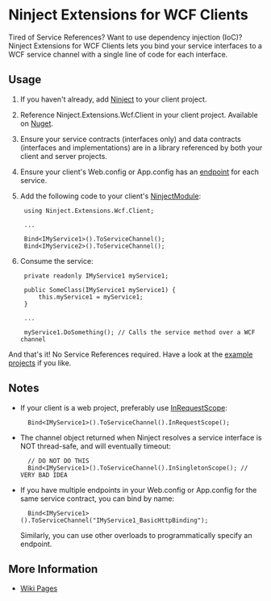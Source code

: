 # Ninject Extensions for WCF Clients

Tired of Service References? Want to use dependency injection (IoC)? Ninject Extensions for WCF Clients lets you bind your service interfaces to a WCF service channel with a single line of code for each interface.

## Usage

1. If you haven't already, add [Ninject](http://www.ninject.org/) to your client project.
2. Reference Ninject.Extensions.Wcf.Client in your client project. Available on [Nuget](https://nuget.org/packages/Ninject.Extensions.Wcf.Client/).
3. Ensure your service contracts (interfaces only) and data contracts (interfaces and implementations) are in a library referenced by both your client and server projects.
4. Ensure your client's Web.config or App.config has an [endpoint](http://msdn.microsoft.com/en-us/library/ms731144.aspx) for each service.
5. Add the following code to your client's [NinjectModule](https://github.com/ninject/ninject/wiki/Modules-and-the-Kernel):

        using Ninject.Extensions.Wcf.Client;
        
        ...
        
        Bind<IMyService1>().ToServiceChannel();
        Bind<IMyService2>().ToServiceChannel();

6. Consume the service:

        private readonly IMyService1 myService1;
        
        public SomeClass(IMyService1 myService1) {
            this.myService1 = myService1;
        }
        
        ...
        
        myService1.DoSomething(); // Calls the service method over a WCF channel

And that's it! No Service References required. Have a look at the [example projects](https://github.com/cyanfish/ninject.extensions.wcf.client/tree/master/src/Examples) if you like.

## Notes

- If your client is a web project, preferably use [InRequestScope](https://github.com/ninject/Ninject.Web.Common/wiki/InRequestScope):

        Bind<IMyService1>().ToServiceChannel().InRequestScope();

- The channel object returned when Ninject resolves a service interface is NOT thread-safe, and will eventually timeout:

        // DO NOT DO THIS
        Bind<IMyService1>().ToServiceChannel().InSingletonScope(); // VERY BAD IDEA

- If you have multiple endpoints in your Web.config or App.config for the same service contract, you can bind by name:

        Bind<IMyService1>().ToServiceChannel("IMyService1_BasicHttpBinding");
        
  Similarly, you can use other overloads to programmatically specify an endpoint.
  
## More Information

- [Wiki Pages](https://github.com/cyanfish/Ninject.Extensions.Wcf.Client/wiki/_pages)
